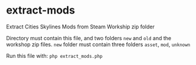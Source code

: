 # extract-mods
Extract Cities Skylines Mods from Steam Workship zip folder

Directory must contain this file, and two folders `new` and `old` and the workshop zip files.
`new` folder must contain three folders `asset`, `mod`, `unknown`

Run this file with:
`php extract_mods.php`
